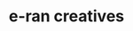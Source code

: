 ---
title: e-ran creatives
category: Creative Ads
category_slug: creative-ads
image: images/works/e-ran-creatives.png
type: Gallery
gallery:
  - images/works/e-ran_1.jpg
  - images/works/e-ran_2.jpg
  - images/works/e-ran_3.jpg
  - images/works/e-ran_4.jpg
  - images/works/e-ran_5.jpg
---